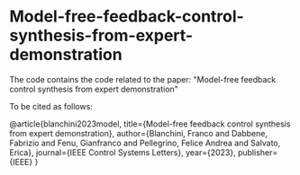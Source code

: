 # Model-free-feedback-control-synthesis-from-expert-demonstration

The code contains the code related to the paper:
        "Model-free feedback control synthesis from expert demonstration"



To be cited as follows:

@article{blanchini2023model,
  title={Model-free feedback control synthesis from expert demonstration},
  author={Blanchini, Franco and Dabbene, Fabrizio and Fenu, Gianfranco and Pellegrino, Felice Andrea and Salvato, Erica},
  journal={IEEE Control Systems Letters},
  year={2023},
  publisher={IEEE}
}
